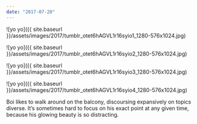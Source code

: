 ```yaml
---
date: "2017-07-20"
---
```


![yo yo]({{ site.baseurl }}/assets/images/2017/tumblr_otet6hAGVL1r16syio1_1280-576x1024.jpg)

![yo yo]({{ site.baseurl }}/assets/images/2017/tumblr_otet6hAGVL1r16syio2_1280-576x1024.jpg)

![yo yo]({{ site.baseurl }}/assets/images/2017/tumblr_otet6hAGVL1r16syio3_1280-576x1024.jpg)

![yo yo]({{ site.baseurl }}/assets/images/2017/tumblr_otet6hAGVL1r16syio4_1280-576x1024.jpg)

Boi likes to walk around on the balcony, discoursing expansively on topics diverse. It’s sometimes hard to focus on his exact point at any given time, because his glowing beauty is so distracting.
